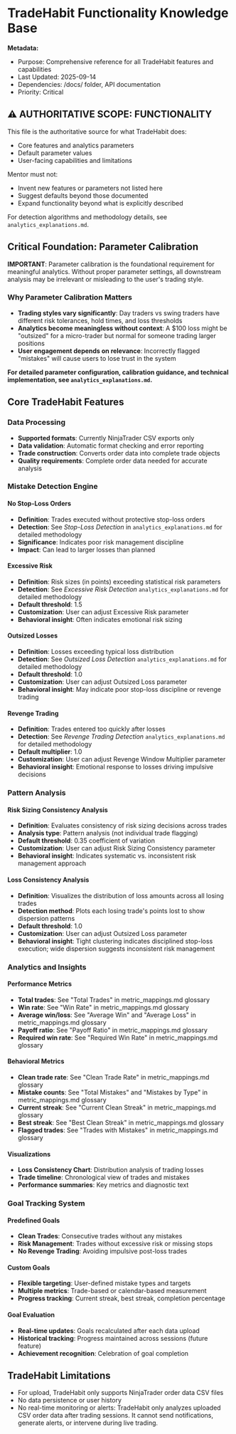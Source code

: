 # TradeHabit Functionality Knowledge Base

**Metadata:**
- Purpose: Comprehensive reference for all TradeHabit features and capabilities
- Last Updated: 2025-09-14
- Dependencies: /docs/ folder, API documentation
- Priority: Critical

## ⚠️ AUTHORITATIVE SCOPE: FUNCTIONALITY

This file is the authoritative source for what TradeHabit does:
- Core features and analytics parameters
- Default parameter values
- User-facing capabilities and limitations

Mentor must not:
- Invent new features or parameters not listed here
- Suggest defaults beyond those documented
- Expand functionality beyond what is explicitly described

For detection algorithms and methodology details, see `analytics_explanations.md`.


## Critical Foundation: Parameter Calibration

**IMPORTANT**: Parameter calibration is the foundational requirement for meaningful analytics. Without proper parameter settings, all downstream analysis may be irrelevant or misleading to the user's trading style.

### Why Parameter Calibration Matters
- **Trading styles vary significantly**: Day traders vs swing traders have different risk tolerances, hold times, and loss thresholds
- **Analytics become meaningless without context**: A $100 loss might be "outsized" for a micro-trader but normal for someone trading larger positions
- **User engagement depends on relevance**: Incorrectly flagged "mistakes" will cause users to lose trust in the system

**For detailed parameter configuration, calibration guidance, and technical implementation, see `analytics_explanations.md`.**


## Core TradeHabit Features

### Data Processing
- **Supported formats**: Currently NinjaTrader CSV exports only
- **Data validation**: Automatic format checking and error reporting
- **Trade construction**: Converts order data into complete trade objects
- **Quality requirements**: Complete order data needed for accurate analysis

### Mistake Detection Engine

#### No Stop-Loss Orders
- **Definition**: Trades executed without protective stop-loss orders
- **Detection**: See *Stop-Loss Detection* in `analytics_explanations.md` for detailed methodology
- **Significance**: Indicates poor risk management discipline
- **Impact**: Can lead to larger losses than planned

#### Excessive Risk
- **Definition**: Risk sizes (in points) exceeding statistical risk parameters
- **Detection**: See *Excessive Risk Detection* `analytics_explanations.md` for detailed methodology
- **Default threshold**: 1.5
- **Customization**: User can adjust Excessive Risk parameter
- **Behavioral insight**: Often indicates emotional risk sizing

#### Outsized Losses
- **Definition**: Losses exceeding typical loss distribution
- **Detection**: See *Outsized Loss Detection* `analytics_explanations.md` for detailed methodology
- **Default threshold**: 1.0
- **Customization**: User can adjust Outsized Loss parameter
- **Behavioral insight**: May indicate poor stop-loss discipline or revenge trading

#### Revenge Trading
- **Definition**: Trades entered too quickly after losses
- **Detection**: See *Revenge Trading Detection* `analytics_explanations.md` for detailed methodology
- **Default multiplier**: 1.0
- **Customization**: User can adjust Revenge Window Multiplier parameter
- **Behavioral insight**: Emotional response to losses driving impulsive decisions

### Pattern Analysis

#### Risk Sizing Consistency Analysis
- **Definition**: Evaluates consistency of risk sizing decisions across trades
- **Analysis type**: Pattern analysis (not individual trade flagging)
- **Default threshold**: 0.35 coefficient of variation
- **Customization**: User can adjust Risk Sizing Consistency parameter
- **Behavioral insight**: Indicates systematic vs. inconsistent risk management approach

#### Loss Consistency Analysis
- **Definition**: Visualizes the distribution of loss amounts across all losing trades
- **Detection method**: Plots each losing trade's points lost to show dispersion patterns
- **Default threshold**: 1.0
- **Customization**: User can adjust Outsized Loss parameter
- **Behavioral insight**: Tight clustering indicates disciplined stop-loss execution; wide dispersion suggests inconsistent risk management

### Analytics and Insights

#### Performance Metrics
- **Total trades**: See "Total Trades" in metric_mappings.md glossary
- **Win rate**: See "Win Rate" in metric_mappings.md glossary
- **Average win/loss**: See "Average Win" and "Average Loss" in metric_mappings.md glossary
- **Payoff ratio**: See "Payoff Ratio" in metric_mappings.md glossary
- **Required win rate**: See "Required Win Rate" in metric_mappings.md glossary

#### Behavioral Metrics
- **Clean trade rate**: See "Clean Trade Rate" in metric_mappings.md glossary
- **Mistake counts**: See "Total Mistakes" and "Mistakes by Type" in metric_mappings.md glossary
- **Current streak**: See "Current Clean Streak" in metric_mappings.md glossary
- **Best streak**: See "Best Clean Streak" in metric_mappings.md glossary
- **Flagged trades**: See "Trades with Mistakes" in metric_mappings.md glossary

#### Visualizations
- **Loss Consistency Chart**: Distribution analysis of trading losses
- **Trade timeline**: Chronological view of trades and mistakes
- **Performance summaries**: Key metrics and diagnostic text

### Goal Tracking System

#### Predefined Goals
- **Clean Trades**: Consecutive trades without any mistakes
- **Risk Management**: Trades without excessive risk or missing stops
- **No Revenge Trading**: Avoiding impulsive post-loss trades

#### Custom Goals
- **Flexible targeting**: User-defined mistake types and targets
- **Multiple metrics**: Trade-based or calendar-based measurement
- **Progress tracking**: Current streak, best streak, completion percentage

#### Goal Evaluation
- **Real-time updates**: Goals recalculated after each data upload
- **Historical tracking**: Progress maintained across sessions (future feature)
- **Achievement recognition**: Celebration of goal completion

## TradeHabit Limitations
- For upload, TradeHabit only supports NinjaTrader order data CSV files 
- No data persistence or user history
- No real-time monitoring or alerts: TradeHabit only analyzes uploaded CSV order data after trading sessions. It cannot send notifications, generate alerts, or intervene during live trading.